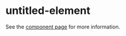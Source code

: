 untitled-element
================

See the [component page](http://polymerlabs.github.io/untitled-element) for more information.
